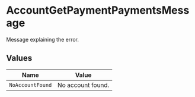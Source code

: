 # AccountGetPaymentPaymentsMessage

Message explaining the error.


## Values

| Name              | Value             |
| ----------------- | ----------------- |
| `NoAccountFound`  | No account found. |